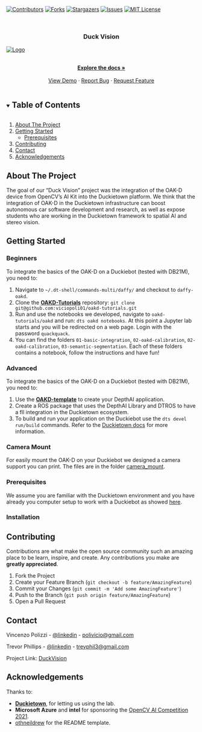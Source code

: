 <!--
*** Thanks for checking out the Best-README-Template. If you have a suggestion
*** that would make this better, please fork the DuckVision and create a pull request
*** or simply open an issue with the tag "enhancement".
*** Thanks again! Now go create something AMAZING! :D
***
***
***
*** To avoid retyping too much info. Do a search and replace for the following:
*** viciopoli01, DuckVision, twitter_handle, email, project_title, The goal of our “Duck Vision” project was the integration of the OAK-D device from OpenCV’s AI Kit into the Duckietown platform. We think that the integration of OAK-D in the Duckietown infrastructure can boost autonomous car software development and research, as well as expose students who are working in the Duckietown framework to spatial AI and stereo vision.
-->



<!-- PROJECT SHIELDS -->
<!--
*** I'm using markdown "reference style" links for readability.
*** Reference links are enclosed in brackets [ ] instead of parentheses ( ).
*** See the bottom of this document for the declaration of the reference variables
*** for contributors-url, forks-url, etc. This is an optional, concise syntax you may use.
*** https://www.markdownguide.org/basic-syntax/#reference-style-links
-->
[![Contributors][contributors-shield]][contributors-url]
[![Forks][forks-shield]][forks-url]
[![Stargazers][stars-shield]][stars-url]
[![Issues][issues-shield]][issues-url]
[![MIT License][license-shield]][license-url]



<!-- PROJECT LOGO -->
<br />
<p align="center">
  <h3 align="center">Duck Vision</h3>
  <a align="center" href="https://github.com/viciopoli01/DuckVision">
    <img src="media/lanef_demo.gif" alt="Logo">

  </a>

  <p align="center">
    <br />
    <a href="https://github.com/viciopoli01/DuckVision"><strong>Explore the docs »</strong></a>
    <br />
    <br />
    <a href="https://github.com/viciopoli01/DuckVision">View Demo</a>
    ·
    <a href="https://github.com/viciopoli01/DuckVision/issues">Report Bug</a>
    ·
    <a href="https://github.com/viciopoli01/DuckVision/issues">Request Feature</a>
  </p>
</p>



<!-- TABLE OF CONTENTS -->
<details open="open">
  <summary><h2 style="display: inline-block">Table of Contents</h2></summary>
  <ol>
    <li>
      <a href="#about-the-project">About The Project</a>
    </li>
    <li>
      <a href="#getting-started">Getting Started</a>
      <ul>
        <li><a href="#prerequisites">Prerequisites</a></li>
      </ul>
    </li>
    <li><a href="#contributing">Contributing</a></li>
    <li><a href="#contact">Contact</a></li>
    <li><a href="#acknowledgements">Acknowledgements</a></li>
  </ol>
</details>



<!-- ABOUT THE PROJECT -->
## About The Project


The goal of our “Duck Vision” project was the integration of the OAK-D device from OpenCV’s AI Kit into the Duckietown platform. We think that the integration of OAK-D in the Duckietown infrastructure can boost autonomous car software development and research, as well as expose students who are working in the Duckietown framework to spatial AI and stereo vision.



<!-- GETTING STARTED -->
## Getting Started

### Beginners

To integrate the basics of the OAK-D on a Duckiebot (tested with DB21M), you need to:

1. Navigate to `~/.dt-shell/commands-multi/daffy/` and checkout to `daffy-oakd`.
2. Clone the [**OAKD-Tutorials**](https://github.com/viciopoli01/oakd-tutorials) repository: 
    `git clone git@github.com:viciopoli01/oakd-tutorials.git`
3. Run and use the notebooks we developed, navigate to `oakd-tutorials/oakd` and run:
    `dts oakd notebooks`.
    At this point a Jupyter lab starts and you will be redirected on a web page. Login with the password `quackquack`. 
4. You can find the folders `01-basic-integration`, `02-oakd-calibration`, `02-oakd-calibration`, `03-semantic-segmentation`. Each of these folders contains a notebook, follow the instructions and have fun!


### Advanced

To integrate the basics of the OAK-D on a Duckiebot (tested with DB21M), you need to:

1. Use the [**OAKD-template**](https://github.com/viciopoli01/oakd-template) to create your DepthAI application.
2. Create a ROS package that uses the DepthAI Library and DTROS to have a fll integration in the Duckietown ecosystem.
3. To build and run your application on the Duckiebot use the `dts devel run/build` commands. Refer to the [Duckietown docs](https://docs.duckietown.org/daffy/opmanual_developer/out/index.html) for more information.

### Camera Mount

For easily mount the OAK-D on your Duckiebot we designed a camera support you can print.
The files are in the folder [camera_mount](camera_mount/).


### Prerequisites

We assume you are familiar with the Duckietown environment and you have already you computer setup to work with a Duckiebot as showed [here](https://docs.duckietown.org/daffy/opmanual_duckiebot/out/laptop_setup.html).

### Installation

<!-- CONTRIBUTING -->
## Contributing

Contributions are what make the open source community such an amazing place to be learn, inspire, and create. Any contributions you make are **greatly appreciated**.

1. Fork the Project
2. Create your Feature Branch (`git checkout -b feature/AmazingFeature`)
3. Commit your Changes (`git commit -m 'Add some AmazingFeature'`)
4. Push to the Branch (`git push origin feature/AmazingFeature`)
5. Open a Pull Request



<!-- CONTACT -->
## Contact

Vincenzo Polizzi - [@linkedin](https://www.linkedin.com/in/vincenzo-polizzi-602089146/) - polivicio@gmail.com

Trevor Phillips - [@linkedin](https://www.linkedin.com/in/trevphil/) - trevphil3@gmail.com

Project Link: [DuckVision](https://viciopoli01.github.io/DuckVision/)



<!-- ACKNOWLEDGEMENTS -->
## Acknowledgements
Thanks to:
* [**Duckietown**](https://github.com/duckietown), for letting us using the lab.
* **Microsoft Azure** and **intel** for sponsoring the [OpenCV AI Competition 2021](https://opencv.org/opencv-ai-competition-2021/). 
* [othneildrew](https://github.com/othneildrew/Best-README-Template) for the README template.





<!-- MARKDOWN LINKS & IMAGES -->
<!-- https://www.markdownguide.org/basic-syntax/#reference-style-links -->
[contributors-shield]: https://img.shields.io/github/contributors/viciopoli01/DuckVision.svg?style=for-the-badge
[contributors-url]: https://github.com/viciopoli01/DuckVision/graphs/contributors
[forks-shield]: https://img.shields.io/github/forks/viciopoli01/DuckVision.svg?style=for-the-badge
[forks-url]: https://github.com/viciopoli01/DuckVision/network/members
[stars-shield]: https://img.shields.io/github/stars/viciopoli01/DuckVision.svg?style=for-the-badge
[stars-url]: https://github.com/viciopoli01/DuckVision/stargazers
[issues-shield]: https://img.shields.io/github/issues/viciopoli01/DuckVision.svg?style=for-the-badge
[issues-url]: https://github.com/viciopoli01/DuckVision/issues
[license-shield]: https://img.shields.io/github/license/viciopoli01/DuckVision.svg?style=for-the-badge
[license-url]: https://github.com/viciopoli01/DuckVision/blob/master/LICENSE.txt

